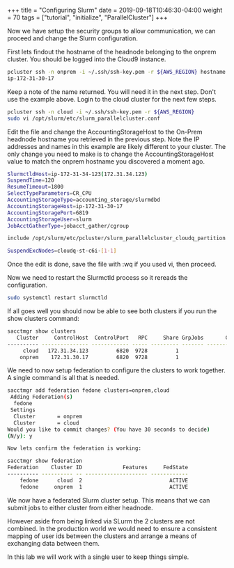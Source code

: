 +++
title = "Configuring Slurm"
date = 2019-09-18T10:46:30-04:00
weight = 70
tags = ["tutorial", "initialize", "ParallelCluster"]
+++

Now we have setup the security groups to allow communication, we can proceed and change the Slurm configuration. 

First lets findout the hostname of the headnode belonging to the onprem cluster. You should be logged into the Cloud9 instance.

```bash
pcluster ssh -n onprem -i ~/.ssh/ssh-key.pem -r ${AWS_REGION} hostname
ip-172-31-30-17
```

Keep a note of the name returned. You will need it in the next step. Don't use the example above. Login to the cloud cluster for the next few steps.

```bash
pcluster ssh -n cloud -i ~/.ssh/ssh-key.pem -r ${AWS_REGION}
sudo vi /opt/slurm/etc/slurm_parallelcluster.conf
```

Edit the file and change the AccountingStorageHost to the On-Prem headnode hostname you retrieved in the previous step. Note the IP addresses and names in this example are likely different to your cluster. The only change you need to make is to change the AccountingStorageHost value to match the onprem hostname you discovered a moment ago.

```bash
SlurmctldHost=ip-172-31-34-123(172.31.34.123)
SuspendTime=120
ResumeTimeout=1800
SelectTypeParameters=CR_CPU
AccountingStorageType=accounting_storage/slurmdbd
AccountingStorageHost=ip-172-31-30-17
AccountingStoragePort=6819
AccountingStorageUser=slurm
JobAcctGatherType=jobacct_gather/cgroup

include /opt/slurm/etc/pcluster/slurm_parallelcluster_cloudq_partition.conf

SuspendExcNodes=cloudq-st-c6i-[1-1]
```

Once the edit is done, save the file with :wq if you used vi, then proceed.

Now we need to restart the Slurmctld process so it rereads the configuration.

```bash
sudo systemctl restart slurmctld
```

If all goes well you should now be able to see both clusters if you run  the show clusters command:

```bash
sacctmgr show clusters
   Cluster     ControlHost  ControlPort   RPC     Share GrpJobs       GrpTRES GrpSubmit MaxJobs       MaxTRES MaxSubmit     MaxWall                  QOS   Def QOS
---------- --------------- ------------ ----- --------- ------- ------------- --------- ------- ------------- --------- ----------- -------------------- ---------
     cloud   172.31.34.123         6820  9728         1                                                                                           normal
    onprem    172.31.30.17         6820  9728         1                                                                                           normal
```

We need to now setup federation to configure the clusters to work together. A single command is all that is needed.

```bash
sacctmgr add federation fedone clusters=onprem,cloud
 Adding Federation(s)
  fedone
 Settings
  Cluster       = onprem
  Cluster       = cloud
Would you like to commit changes? (You have 30 seconds to decide)
(N/y): y

Now lets confirm the federation is working:

sacctmgr show federation
Federation    Cluster ID             Features     FedState
---------- ---------- -- -------------------- ------------
    fedone      cloud  2                            ACTIVE
    fedone     onprem  1                            ACTIVE
```

We now have a federated Slurm cluster setup. This means that we can submit jobs to either cluster from either headnode.

However aside from being linked via SLurm the 2 clusters are not combined. In the production world we would need to ensure a consistent mapping of user ids between the clusters and arrange a means of exchanging data between them.

In this lab we will work with a single user to keep things simple.